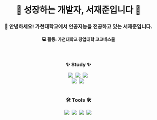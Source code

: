 

<!-- 타이틀 부분 -->
<div align="center">
  <h1>🌱 성장하는 개발자, 서재준입니다 🌱</h1>
</div>

<!-- 간단 소개 -->
<h3 align="center">👋 안녕하세요! 가천대학교에서 인공지능을 전공하고 있는 서재준입니다.</h3>
<h4 align="center">💻 활동: 가천대학교 창업대학 코코네스쿨 </h4>

<br>

<!-- Tech Stack -->
<h3 align="center">✨ Study ✨</h3>
<div align="center">
  <img src="https://img.shields.io/badge/Spring-6DB33F?style=for-the-badge&logo=spring&logoColor=white" />&nbsp
  <img src="https://img.shields.io/badge/Python-3776AB?style=for-the-badge&logo=python&logoColor=white" />&nbsp
  <img src="https://img.shields.io/badge/LangChain-2C2C32?style=for-the-badge&logo=python&logoColor=F59C42" />&nbsp
</div>

<div align="center">
  <img src="https://img.shields.io/badge/MySQL-4479A1?style=for-the-badge&logo=mysql&logoColor=white" />&nbsp
  <img src="https://img.shields.io/badge/n8n-7D4698?style=for-the-badge&logo=n8n&logoColor=white" />&nbsp
</div>

<br>

<!-- Tools -->
<h3 align="center">🛠 Tools 🛠</h3>
<div align="center">
  <img src="https://img.shields.io/badge/Git-F05033?style=for-the-badge&logo=git&logoColor=white" />&nbsp
  <img src="https://img.shields.io/badge/GitHub-181717?style=for-the-badge&logo=github&logoColor=white" />&nbsp
  <img src="https://img.shields.io/badge/Notion-000000?style=for-the-badge&logo=notion&logoColor=white" />&nbsp
  <img src="https://img.shields.io/badge/Figma-F24E1E?style=for-the-badge&logo=figma&logoColor=white" />&nbsp
</div>




